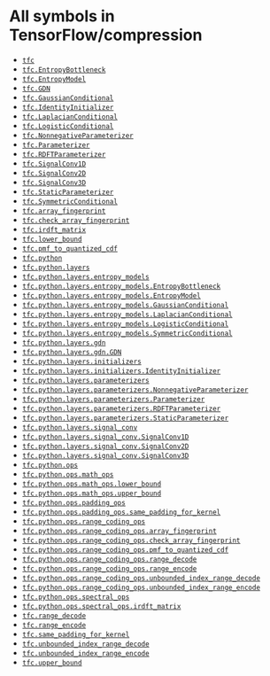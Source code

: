 # All symbols in TensorFlow/compression

*  <a href="./tfc.md"><code>tfc</code></a>
*  <a href="./tfc/EntropyBottleneck.md"><code>tfc.EntropyBottleneck</code></a>
*  <a href="./tfc/EntropyModel.md"><code>tfc.EntropyModel</code></a>
*  <a href="./tfc/GDN.md"><code>tfc.GDN</code></a>
*  <a href="./tfc/GaussianConditional.md"><code>tfc.GaussianConditional</code></a>
*  <a href="./tfc/IdentityInitializer.md"><code>tfc.IdentityInitializer</code></a>
*  <a href="./tfc/LaplacianConditional.md"><code>tfc.LaplacianConditional</code></a>
*  <a href="./tfc/LogisticConditional.md"><code>tfc.LogisticConditional</code></a>
*  <a href="./tfc/NonnegativeParameterizer.md"><code>tfc.NonnegativeParameterizer</code></a>
*  <a href="./tfc/Parameterizer.md"><code>tfc.Parameterizer</code></a>
*  <a href="./tfc/RDFTParameterizer.md"><code>tfc.RDFTParameterizer</code></a>
*  <a href="./tfc/SignalConv1D.md"><code>tfc.SignalConv1D</code></a>
*  <a href="./tfc/SignalConv2D.md"><code>tfc.SignalConv2D</code></a>
*  <a href="./tfc/SignalConv3D.md"><code>tfc.SignalConv3D</code></a>
*  <a href="./tfc/StaticParameterizer.md"><code>tfc.StaticParameterizer</code></a>
*  <a href="./tfc/SymmetricConditional.md"><code>tfc.SymmetricConditional</code></a>
*  <a href="./tfc/array_fingerprint.md"><code>tfc.array_fingerprint</code></a>
*  <a href="./tfc/check_array_fingerprint.md"><code>tfc.check_array_fingerprint</code></a>
*  <a href="./tfc/irdft_matrix.md"><code>tfc.irdft_matrix</code></a>
*  <a href="./tfc/lower_bound.md"><code>tfc.lower_bound</code></a>
*  <a href="./tfc/pmf_to_quantized_cdf.md"><code>tfc.pmf_to_quantized_cdf</code></a>
*  <a href="./tfc/python.md"><code>tfc.python</code></a>
*  <a href="./tfc/python/layers.md"><code>tfc.python.layers</code></a>
*  <a href="./tfc/python/layers/entropy_models.md"><code>tfc.python.layers.entropy_models</code></a>
*  <a href="./tfc/EntropyBottleneck.md"><code>tfc.python.layers.entropy_models.EntropyBottleneck</code></a>
*  <a href="./tfc/EntropyModel.md"><code>tfc.python.layers.entropy_models.EntropyModel</code></a>
*  <a href="./tfc/GaussianConditional.md"><code>tfc.python.layers.entropy_models.GaussianConditional</code></a>
*  <a href="./tfc/LaplacianConditional.md"><code>tfc.python.layers.entropy_models.LaplacianConditional</code></a>
*  <a href="./tfc/LogisticConditional.md"><code>tfc.python.layers.entropy_models.LogisticConditional</code></a>
*  <a href="./tfc/SymmetricConditional.md"><code>tfc.python.layers.entropy_models.SymmetricConditional</code></a>
*  <a href="./tfc/python/layers/gdn.md"><code>tfc.python.layers.gdn</code></a>
*  <a href="./tfc/GDN.md"><code>tfc.python.layers.gdn.GDN</code></a>
*  <a href="./tfc/python/layers/initializers.md"><code>tfc.python.layers.initializers</code></a>
*  <a href="./tfc/IdentityInitializer.md"><code>tfc.python.layers.initializers.IdentityInitializer</code></a>
*  <a href="./tfc/python/layers/parameterizers.md"><code>tfc.python.layers.parameterizers</code></a>
*  <a href="./tfc/NonnegativeParameterizer.md"><code>tfc.python.layers.parameterizers.NonnegativeParameterizer</code></a>
*  <a href="./tfc/Parameterizer.md"><code>tfc.python.layers.parameterizers.Parameterizer</code></a>
*  <a href="./tfc/RDFTParameterizer.md"><code>tfc.python.layers.parameterizers.RDFTParameterizer</code></a>
*  <a href="./tfc/StaticParameterizer.md"><code>tfc.python.layers.parameterizers.StaticParameterizer</code></a>
*  <a href="./tfc/python/layers/signal_conv.md"><code>tfc.python.layers.signal_conv</code></a>
*  <a href="./tfc/SignalConv1D.md"><code>tfc.python.layers.signal_conv.SignalConv1D</code></a>
*  <a href="./tfc/SignalConv2D.md"><code>tfc.python.layers.signal_conv.SignalConv2D</code></a>
*  <a href="./tfc/SignalConv3D.md"><code>tfc.python.layers.signal_conv.SignalConv3D</code></a>
*  <a href="./tfc/python/ops.md"><code>tfc.python.ops</code></a>
*  <a href="./tfc/python/ops/math_ops.md"><code>tfc.python.ops.math_ops</code></a>
*  <a href="./tfc/lower_bound.md"><code>tfc.python.ops.math_ops.lower_bound</code></a>
*  <a href="./tfc/upper_bound.md"><code>tfc.python.ops.math_ops.upper_bound</code></a>
*  <a href="./tfc/python/ops/padding_ops.md"><code>tfc.python.ops.padding_ops</code></a>
*  <a href="./tfc/same_padding_for_kernel.md"><code>tfc.python.ops.padding_ops.same_padding_for_kernel</code></a>
*  <a href="./tfc/python/ops/range_coding_ops.md"><code>tfc.python.ops.range_coding_ops</code></a>
*  <a href="./tfc/array_fingerprint.md"><code>tfc.python.ops.range_coding_ops.array_fingerprint</code></a>
*  <a href="./tfc/check_array_fingerprint.md"><code>tfc.python.ops.range_coding_ops.check_array_fingerprint</code></a>
*  <a href="./tfc/pmf_to_quantized_cdf.md"><code>tfc.python.ops.range_coding_ops.pmf_to_quantized_cdf</code></a>
*  <a href="./tfc/range_decode.md"><code>tfc.python.ops.range_coding_ops.range_decode</code></a>
*  <a href="./tfc/range_encode.md"><code>tfc.python.ops.range_coding_ops.range_encode</code></a>
*  <a href="./tfc/unbounded_index_range_decode.md"><code>tfc.python.ops.range_coding_ops.unbounded_index_range_decode</code></a>
*  <a href="./tfc/unbounded_index_range_encode.md"><code>tfc.python.ops.range_coding_ops.unbounded_index_range_encode</code></a>
*  <a href="./tfc/python/ops/spectral_ops.md"><code>tfc.python.ops.spectral_ops</code></a>
*  <a href="./tfc/irdft_matrix.md"><code>tfc.python.ops.spectral_ops.irdft_matrix</code></a>
*  <a href="./tfc/range_decode.md"><code>tfc.range_decode</code></a>
*  <a href="./tfc/range_encode.md"><code>tfc.range_encode</code></a>
*  <a href="./tfc/same_padding_for_kernel.md"><code>tfc.same_padding_for_kernel</code></a>
*  <a href="./tfc/unbounded_index_range_decode.md"><code>tfc.unbounded_index_range_decode</code></a>
*  <a href="./tfc/unbounded_index_range_encode.md"><code>tfc.unbounded_index_range_encode</code></a>
*  <a href="./tfc/upper_bound.md"><code>tfc.upper_bound</code></a>